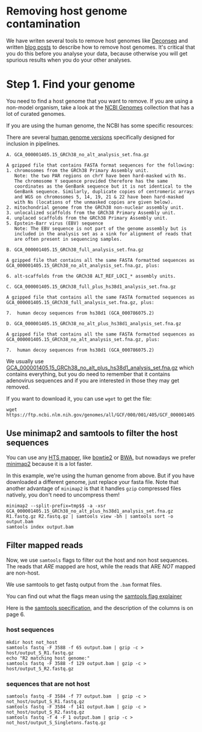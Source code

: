 # Removing host genome contamination

We have writen several tools to remove host genomes like [Deconseq](https://deconseq.sourceforge.net/) and written [blog posts](https://edwards.flinders.edu.au/command-line-deconseq/) to describe how to remove host genomes. It's critical that you do this before you analyse your data, because otherwise you will get spurious results when you do your other analyses.

# Step 1. Find your genome

You need to find a host genome that you want to remove. If you are using a non-model organism, take a look at the [NCBI Genomes](https://www.ncbi.nlm.nih.gov/genome) collection that has a lot of curated genomes. 

If you are using the human genome, the NCBI has some specific resources:

There are several [human genome versions](https://ftp.ncbi.nlm.nih.gov/genomes/all/GCF/000/001/405/GCF_000001405.40_GRCh38.p14/GRCh38_major_release_seqs_for_alignment_pipelines/) specifically designed for inclusion in pipelines. 

```
A. GCA_000001405.15_GRCh38_no_alt_analysis_set.fna.gz

A gzipped file that contains FASTA format sequences for the following:
1. chromosomes from the GRCh38 Primary Assembly unit.
   Note: the two PAR regions on chrY have been hard-masked with Ns.
   The chromosome Y sequence provided therefore has the same
   coordinates as the GenBank sequence but it is not identical to the
   GenBank sequence. Similarly, duplicate copies of centromeric arrays
   and WGS on chromosomes 5, 14, 19, 21 & 22 have been hard-masked
   with Ns (locations of the unmasked copies are given below).
2. mitochondrial genome from the GRCh38 non-nuclear assembly unit.
3. unlocalized scaffolds from the GRCh38 Primary Assembly unit.
4. unplaced scaffolds from the GRCh38 Primary Assembly unit.
5. Epstein-Barr virus (EBV) sequence
   Note: The EBV sequence is not part of the genome assembly but is
   included in the analysis set as a sink for alignment of reads that
   are often present in sequencing samples.

B. GCA_000001405.15_GRCh38_full_analysis_set.fna.gz

A gzipped file that contains all the same FASTA formatted sequences as
GCA_000001405.15_GRCh38_no_alt_analysis_set.fna.gz, plus:

6. alt-scaffolds from the GRCh38 ALT_REF_LOCI_* assembly units.

C. GCA_000001405.15_GRCh38_full_plus_hs38d1_analysis_set.fna.gz

A gzipped file that contains all the same FASTA formatted sequences as
GCA_000001405.15_GRCh38_full_analysis_set.fna.gz, plus:

7.  human decoy sequences from hs38d1 (GCA_000786075.2)

D. GCA_000001405.15_GRCh38_no_alt_plus_hs38d1_analysis_set.fna.gz

A gzipped file that contains all the same FASTA formatted sequences as
GCA_000001405.15_GRCh38_no_alt_analysis_set.fna.gz, plus:

7.  human decoy sequences from hs38d1 (GCA_000786075.2)
```

We usually use [GCA_000001405.15_GRCh38_no_alt_plus_hs38d1_analysis_set.fna.gz](https://ftp.ncbi.nlm.nih.gov/genomes/all/GCF/000/001/405/GCF_000001405.40_GRCh38.p14/GRCh38_major_release_seqs_for_alignment_pipelines/GCA_000001405.15_GRCh38_no_alt_plus_hs38d1_analysis_set.fna.gz) which contains everything, but you do need to remember that it contains adenovirus sequences and if you are interested in those they may get removed.

If you want to download it, you can use `wget` to get the file:

```
wget https://ftp.ncbi.nlm.nih.gov/genomes/all/GCF/000/001/405/GCF_000001405.40_GRCh38.p14/GRCh38_major_release_seqs_for_alignment_pipelines/GCA_000001405.15_GRCh38_no_alt_plus_hs38d1_analysis_set.fna.gz
```


## Use minimap2 and samtools to filter the host sequences

You can use any [HTS mapper](https://academic.oup.com/bioinformatics/article/28/24/3169/245777), like [bowtie2](https://bowtie-bio.sourceforge.net/bowtie2/index.shtml) or [BWA](https://github.com/lh3/bwa), but nowadays we prefer [minimap2](https://github.com/lh3/minimap2) because it is a lot faster.

In this example, we're using the human genome from above. But if you have downloaded a different genome, just replace your fasta file. Note that another advantage of `minimap2` is that it handles `gzip` compressed files natively, you don't need to uncompress them!

```
minimap2 --split-prefix=tmp$$ -a -xsr GCA_000001405.15_GRCh38_no_alt_plus_hs38d1_analysis_set.fna.gz R1.fastq.gz R2.fastq.gz | samtools view -bh | samtools sort -o output.bam
samtools index output.bam
```

## Filter mapped reads

Now, we use `samtools` flags to filter out the host and non host sequences. The reads that *ARE* mapped are host, while the reads that ARE *NOT* mapped are non-host.

We use samtools to get fastq output from the `.bam` format files.

You can find out what the flags mean using the [samtools flag explainer](https://broadinstitute.github.io/picard/explain-flags.html)

Here is the [samtools specification](https://samtools.github.io/hts-specs/SAMv1.pdf), and the description of the columns is on page 6.

### host sequences

```
mkdir host not_host
samtools fastq -F 3588 -f 65 output.bam | gzip -c > host/output_S_R1.fastq.gz
echo "R2 matching host genome:"
samtools fastq -F 3588 -f 129 output.bam | gzip -c > host/output_S_R2.fastq.gz
```

### sequences that are not host

```
samtools fastq -F 3584 -f 77 output.bam  | gzip -c > not_host/output_S_R1.fastq.gz
samtools fastq -F 3584 -f 141 output.bam | gzip -c > not_host/output_S_R2.fastq.gz
samtools fastq -f 4 -F 1 output.bam | gzip -c > not_host/output_S_Singletons.fastq.gz
```




